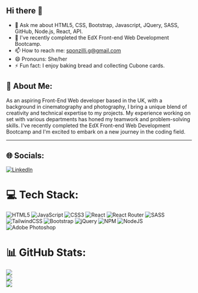 ## Hi there 👋

- 🔭 Ask me about HTML5, CSS, Bootstrap, Javascript, JQuery, SASS, GitHub, Node.js, React, API.
- 🌱 I've recently completed the EdX Front-end Web Development Bootcamp.
- 📫 How to reach me: sponzilli.g@gmail.com
- 😄 Pronouns: She/her
- ⚡ Fun fact: I enjoy baking bread and collecting Cubone cards.


## 💫 About Me:
As an aspiring Front-End Web developer based in the UK, with a background in cinematography and photography, I bring a unique blend of creativity and technical expertise to my projects. My experience working on set with various departments has honed my teamwork and problem-solving skills.
I've recently completed the EdX Front-end Web Development Bootcamp and I'm excited to embark on a new journey in the coding field.

---

## 🌐 Socials:
[![LinkedIn](https://img.shields.io/badge/LinkedIn-%230077B5.svg?logo=linkedin&logoColor=white)](https://linkedin.com/in/giada-sponzilli-b39b9b63) 

# 💻 Tech Stack:
![HTML5](https://img.shields.io/badge/html5-%23E34F26.svg?style=for-the-badge&logo=html5&logoColor=white) ![JavaScript](https://img.shields.io/badge/javascript-%23323330.svg?style=for-the-badge&logo=javascript&logoColor=%23F7DF1E) ![CSS3](https://img.shields.io/badge/css3-%231572B6.svg?style=for-the-badge&logo=css3&logoColor=white) ![React](https://img.shields.io/badge/react-%2320232a.svg?style=for-the-badge&logo=react&logoColor=%2361DAFB) ![React Router](https://img.shields.io/badge/React_Router-CA4245?style=for-the-badge&logo=react-router&logoColor=white) ![SASS](https://img.shields.io/badge/SASS-hotpink.svg?style=for-the-badge&logo=SASS&logoColor=white) ![TailwindCSS](https://img.shields.io/badge/tailwindcss-%2338B2AC.svg?style=for-the-badge&logo=tailwind-css&logoColor=white) ![Bootstrap](https://img.shields.io/badge/bootstrap-%23563D7C.svg?style=for-the-badge&logo=bootstrap&logoColor=white) ![jQuery](https://img.shields.io/badge/jquery-%230769AD.svg?style=for-the-badge&logo=jquery&logoColor=white) ![NPM](https://img.shields.io/badge/NPM-%23000000.svg?style=for-the-badge&logo=npm&logoColor=white) ![NodeJS](https://img.shields.io/badge/node.js-6DA55F?style=for-the-badge&logo=node.js&logoColor=white) ![Adobe Photoshop](https://img.shields.io/badge/adobephotoshop-%2331A8FF.svg?style=for-the-badge&logo=adobephotoshop&logoColor=white) 	
# 📊 GitHub Stats:
![](https://github-readme-stats.vercel.app/api?username=giadasponzilli&theme=dark&hide_border=false&include_all_commits=true&count_private=true)<br/>
![](https://github-readme-streak-stats.herokuapp.com/?user=giadasponzilli&theme=dark&hide_border=false)<br/>
![](https://github-readme-stats.vercel.app/api/top-langs/?username=giadasponzilli&theme=dark&hide_border=false&include_all_commits=true&count_private=true&layout=compact)





 
